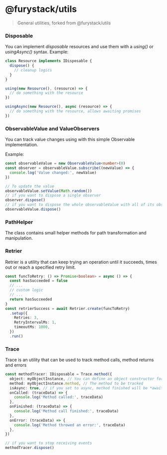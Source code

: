 # @furystack/utils

> General utilities, forked from @furystack/utils

### Disposable

You can implement _disposable_ resources and use them with a _using()_ or _usingAsync()_ syntax.
Example:

```ts
class Resource implements IDisposable {
  dispose() {
    // cleanup logics
  }
}

using(new Resource(), (resource) => {
  // do something with the resource
})

usingAsync(new Resource(), async (resource) => {
  // do something with the resource, allows awaiting promises
})
```

### ObservableValue and ValueObservers

You can track value changes using with this simple Observable implementation.

Example:

```ts
const observableValue = new ObservableValue<number>(0)
const observer = observableValue.subscribe((newValue) => {
  console.log('Value changed:', newValue)
})

// To update the value
observableValue.setValue(Math.random())
// if you want to dispose a single observer
observer.dispose()
// if you want to dispose the whole observableValue with all of its observers:
observableValue.dispose()
```

### PathHelper

The class contains small helper methods for path transformation and manipulation.

### Retrier

Retrier is a utility that can keep trying an operation until it succeeds, times out or reach a specified retry limit.

```ts
const funcToRetry: () => Promise<boolean> = async () => {
  const hasSucceeded = false
  // ...
  // custom logic
  // ...
  return hasSucceeded
}
const retrierSuccess = await Retrier.create(funcToRetry)
  .setup({
    Retries: 3,
    RetryIntervalMs: 1,
    timeoutMs: 1000,
  })
  .run()
```

### Trace

Trace is an utility that can be used to track method calls, method returns and errors

```ts
const methodTracer: IDisposable = Trace.method({
  object: myObjectInstance, // You can define an object constructor for static methods as well
  method: myObjectInstance.method, // The method to be tracked
  isAsync: true, // if you set to async, method finished will be *await*-ed
  onCalled: (traceData) => {
    console.log('Method called:', traceData)
  },
  onFinished: (traceData) => {
    console.log('Method call finished:', traceData)
  },
  onError: (traceData) => {
    console.log('Method throwed an error:', traceData)
  },
})

// if you want to stop receiving events
methodTracer.dispose()
```
